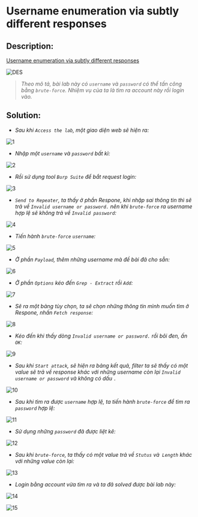 # Username enumeration via subtly different responses

## Description:

[Username enumeration via subtly different responses](https://portswigger.net/web-security/authentication/password-based/lab-username-enumeration-via-subtly-different-responses)

![DES](../Username-enumeration-via-subtly-different-responses/images/des.jpg)

> *Theo mô tả, bài lab này có `username` và `password` có thể tấn công bằng `brute-force`. Nhiệm vụ của ta là tìm ra account này rồi login vào.*

## Solution:

* *Sau khi `Access the lab`, một giao diện web sẽ hiện ra:*

![1](../Username-enumeration-via-subtly-different-responses/images/image1.jpg)

* *Nhập một `username` và `password` bất kì:*

![2](../Username-enumeration-via-subtly-different-responses/images/image2.jpg)

* *Rồi sử dụng tool `Burp Suite` để bắt request login:*

![3](../Username-enumeration-via-subtly-different-responses/images/image3.jpg)

* *`Send to Repeater`, ta thấy ở phần Respone, khi nhập sai  thông tin thì sẽ trả về `Invalid username or password.` nên khi `brute-force` ra username hợp lệ sẽ không trả về `Invalid password`:*

![4](../Username-enumeration-via-subtly-different-responses/images/image4.jpg)

* *Tiến hành `brute-force` `username`:*

![5](../Username-enumeration-via-subtly-different-responses/images/image5.jpg)

* *Ở phần `Payload`, thêm những username mà đề bài đã cho sẵn:*

![6](../Username-enumeration-via-subtly-different-responses/images/image6.jpg)

* *Ở phần `Options` kéo đến `Grep - Extract` rồi `Add`:*

![7](../Username-enumeration-via-subtly-different-responses/images/image7.jpg)

* *Sẽ ra một bảng tùy chọn, ta sẽ chọn những thông tin mình muốn tìm ở Respone, nhấn `Fetch response`:*

![8](../Username-enumeration-via-subtly-different-responses/images/image8.jpg)

* *Kéo đến khi thấy dòng `Invalid username or password.` rồi bôi đen, ấn `OK`:*

![9](../Username-enumeration-via-subtly-different-responses/images/image9.jpg)

* *Sau khi `Start attack`, sẽ hiện ra bảng kết quả, filter ta sẽ thấy có một value sẽ trả về response khác với những username còn lại `Invalid username or password` và không có dấu `.`*

![10](../Username-enumeration-via-subtly-different-responses/images/image10.jpg)

* *Sau khi tìm ra được `username` hợp lệ, ta tiến hành `brute-force` để tìm ra `password` hợp lệ:*

![11](../Username-enumeration-via-subtly-different-responses/images/image11.jpg)

* *Sử dụng những `password` đã được liệt kê:*

![12](../Username-enumeration-via-subtly-different-responses/images/image12.jpg)

* *Sau khi `brute-force`, ta thấy có một value trả về `Stutus` và` Length` khác với những value còn lại:*

![13](../Username-enumeration-via-subtly-different-responses/images/image13.jpg)

* *Login bằng account vừa tìm ra và ta đã solved được bài lab này:*

![14](../Username-enumeration-via-subtly-different-responses/images/image14.jpg)

![15](../Username-enumeration-via-subtly-different-responses/images/image15.jpg)